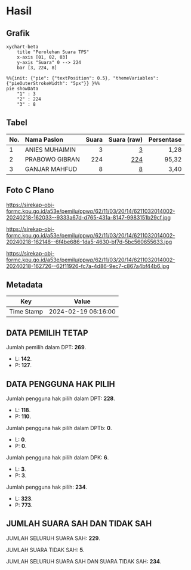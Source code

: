 # Hasil

## Grafik

```mermaid
xychart-beta
    title "Perolehan Suara TPS"
    x-axis [01, 02, 03]
    y-axis "Suara" 0 --> 224
    bar [3, 224, 8]
```

```mermaid
%%{init: {"pie": {"textPosition": 0.5}, "themeVariables": {"pieOuterStrokeWidth": "5px"}} }%%
pie showData
    "1" : 3
    "2" : 224
    "3" : 8
```

## Tabel

| No. | Nama Paslon    | Suara | Suara (raw) | Persentase |
|:--- |:-------------- | -----:| -----------:| ----------:|
| 1   | ANIES MUHAIMIN | 3     | [3][p-1]    | 1,28       |
| 2   | PRABOWO GIBRAN | 224   | [224][p-2]  | 95,32      |
| 3   | GANJAR MAHFUD  | 8     | [8][p-3]    | 3,40       |


[p-1]: https://github.com/gigit-pemilu/pemilu-2024-62-kalimantan-tengah/blob/main/pilpres/hitung-suara/sub/62-kalimantan-tengah/sub/11-pulang-pisau/sub/03-kahayan-tengah/sub/2014-bereng-rambang/sub/002-tps/sub/paslon-1.txt
[p-2]: https://github.com/gigit-pemilu/pemilu-2024-62-kalimantan-tengah/blob/main/pilpres/hitung-suara/sub/62-kalimantan-tengah/sub/11-pulang-pisau/sub/03-kahayan-tengah/sub/2014-bereng-rambang/sub/002-tps/sub/paslon-2.txt
[p-3]: https://github.com/gigit-pemilu/pemilu-2024-62-kalimantan-tengah/blob/main/pilpres/hitung-suara/sub/62-kalimantan-tengah/sub/11-pulang-pisau/sub/03-kahayan-tengah/sub/2014-bereng-rambang/sub/002-tps/sub/paslon-3.txt

## Foto C Plano

https://sirekap-obj-formc.kpu.go.id/a53e/pemilu/ppwp/62/11/03/20/14/6211032014002-20240218-162033--9333a67d-d765-431a-8147-9983151b29cf.jpg

https://sirekap-obj-formc.kpu.go.id/a53e/pemilu/ppwp/62/11/03/20/14/6211032014002-20240218-162148--6f4be686-1da5-4630-bf7d-5bc560655633.jpg

https://sirekap-obj-formc.kpu.go.id/a53e/pemilu/ppwp/62/11/03/20/14/6211032014002-20240218-162726--62f11926-fc7a-4d86-9ec7-c867a4bf44b6.jpg


## Metadata

| Key        | Value               |
| ---------- | ------------------- |
| Time Stamp | 2024-02-19 06:16:00 |


## DATA PEMILIH TETAP

Jumlah pemilih dalam DPT: **269**.
 * L: **142**.
 * P: **127**.

## DATA PENGGUNA HAK PILIH

Jumlah pengguna hak pilih dalam DPT: **228**.
 * L: **118**.
 * P: **110**.

Jumlah pengguna hak pilih dalam DPTb: **0**.
 * L: **0**.
 * P: **0**.

Jumlah pengguna hak pilih dalam DPK: **6**.
 * L: **3**.
 * P: **3**.

Jumlah pengguna hak pilih: **234**.
 * L: **323**.
 * P: **773**.

## JUMLAH SUARA SAH DAN TIDAK SAH

JUMLAH SELURUH SUARA SAH: **229**.

JUMLAH SUARA TIDAK SAH: **5**.

JUMLAH SELURUH SUARA SAH DAN SUARA TIDAK SAH: **234**.


